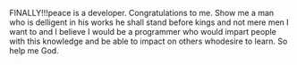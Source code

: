 FINALLY!!!peace is a developer.
Congratulations to me.
Show me a man who is delligent in his works he shall stand before kings and not mere men
I want to and I believe I would be a programmer who would impart people with this knowledge and be able to impact on others whodesire to learn.
So help me God.
